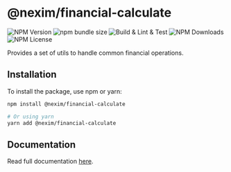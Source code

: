 # @nexim/financial-calculate

![NPM Version](https://img.shields.io/npm/v/@nexim/financial-calculate)
![npm bundle size](https://img.shields.io/bundlephobia/min/@nexim/financial-calculate)
![Build & Lint & Test](https://github.com/the-nexim/nanolib/actions/workflows/build-lint-test.yaml/badge.svg)
![NPM Downloads](https://img.shields.io/npm/dm/@nexim/financial-calculate)
![NPM License](https://img.shields.io/npm/l/@nexim/financial-calculate)

Provides a set of utils to handle common financial operations.

## Installation

To install the package, use npm or yarn:

```sh
npm install @nexim/financial-calculate

# Or using yarn
yarn add @nexim/financial-calculate
```

## Documentation

Read full documentation [here](./docs/README.md).
